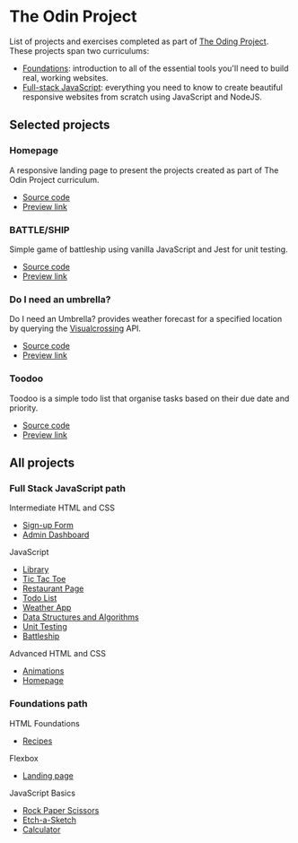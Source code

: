 # The Odin Project

List of projects and exercises completed as part of [The Oding Project](https://www.theodinproject.com). These projects span two curriculums:

- [Foundations](https://www.theodinproject.com/paths/foundations/courses/foundations): introduction to all of the essential tools you'll need to build real, working websites.
- [Full-stack JavaScript](https://www.theodinproject.com/paths/full-stack-javascript): everything you need to know to create beautiful responsive websites from scratch using JavaScript and NodeJS.

## Selected projects

### Homepage

A responsive landing page to present the projects created as part of The Odin Project curriculum.

- [Source code](2.%20Full%20Stack%20JavaScript/3.%20Advancded%20HTML%20and%20CSS/Responsive%20Design/Homepage)
- [Preview link](https://auliviet.github.io/the-odin-project/homepage/)

### BATTLE/SHIP

Simple game of battleship using vanilla JavaScript and Jest for unit testing.

- [Source code](2.%20Full%20Stack%20JavaScript/2.%20JavaScript/Testing%20JavaScript/Battleship)
- [Preview link](https://auliviet.github.io/the-odin-project/battleship/)

### Do I need an umbrella?

Do I need an Umbrella? provides weather forecast for a specified location by querying the [Visualcrossing](https://www.visualcrossing.com) API.

- [Source code](2.%20Full%20Stack%20JavaScript/2.%20JavaScript/Asynchronous%20JavaScript%20and%20APIs/Weather%20App)
- [Preview link](https://auliviet.github.io/the-odin-project/weather-app/)

### Toodoo

Toodoo is a simple todo list that organise tasks based on their due date and priority.

- [Source code](2.%20Full%20Stack%20JavaScript/2.%20JavaScript/Organizing%20Your%20JavaScript%20Code/Todo%20List)
- [Preview link](https://auliviet.github.io/the-odin-project/todo-list/)

## All projects

### Full Stack JavaScript path

Intermediate HTML and CSS

- [Sign-up Form](2.%20Full%20Stack%20JavaScript/1.%20Intermediate%20HTML%20and%20CSS/Forms/Sign-up%20Form)
- [Admin Dashboard](2.%20Full%20Stack%20JavaScript/1.%20Intermediate%20HTML%20and%20CSS/Grid/Admin%20Dashboard)

JavaScript

- [Library](2.%20Full%20Stack%20JavaScript/2.%20JavaScript/Organizing%20Your%20JavaScript%20Code/Library)
- [Tic Tac Toe](2.%20Full%20Stack%20JavaScript/2.%20JavaScript/Organizing%20Your%20JavaScript%20Code/Tic%20Tac%20Toe)
- [Restaurant Page](2.%20Full%20Stack%20JavaScript/2.%20JavaScript/Organizing%20Your%20JavaScript%20Code/Restaurant%20Page)
- [Todo List](2.%20Full%20Stack%20JavaScript/2.%20JavaScript/Organizing%20Your%20JavaScript%20Code/Todo%20List)
- [Weather App](2.%20Full%20Stack%20JavaScript/2.%20JavaScript/Asynchronous%20JavaScript%20and%20APIs/Weather%20App)
- [Data Structures and Algorithms](2.%20Full%20Stack%20JavaScript/2.%20JavaScript/A%20Bit%20of%20Computer%20Science)
- [Unit Testing](2.%20Full%20Stack%20JavaScript/2.%20JavaScript/Testing%20JavaScript/Testing%20Practice)
- [Battleship](2.%20Full%20Stack%20JavaScript/2.%20JavaScript/Testing%20JavaScript/Battleship)

Advanced HTML and CSS

- [Animations](2.%20Full%20Stack%20JavaScript/3.%20Advancded%20HTML%20and%20CSS/Animations)
- [Homepage](https://github.com/auliviet/the-odin-project/tree/main/2.%20Full%20Stack%20JavaScript/3.%20Advancded%20HTML%20and%20CSS/Responsive%20Design/Homepage)

### Foundations path

HTML Foundations

- [Recipes](1.%20Foundations/HTML%20Foundations/Recipes)

Flexbox

- [Landing page](1.%20Foundations/Flexbox/Landing%20page)

JavaScript Basics

- [Rock Paper Scissors](1.%20Foundations/JavaScript%20Basics/Rock%20Paper%20Scissors)
- [Etch-a-Sketch](1.%20Foundations/JavaScript%20Basics/Etch-a-Sketch)
- [Calculator](1.%20Foundations/JavaScript%20Basics/Calculator)
